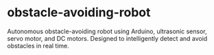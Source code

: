 # obstacle-avoiding-robot
Autonomous obstacle-avoiding robot using Arduino, ultrasonic sensor, servo motor, and DC motors. Designed to intelligently detect and avoid obstacles in real time.
